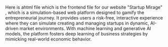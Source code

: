 Here is ahtml file which is the frontend file for our website "Startup Mirage" , which is a simulation-based web platform designed to gamify the entrepreneurial journey. It provides users a risk-free, interactive experience where they can simulate creating and managing startups in dynamic, AI-driven market environments. With machine learning and generative AI models, the platform fosters deep learning of business strategies by mimicking real-world economic behavior.
